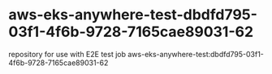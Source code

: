 # aws-eks-anywhere-test-dbdfd795-03f1-4f6b-9728-7165cae89031-62
repository for use with E2E test job aws-eks-anywhere-test:dbdfd795-03f1-4f6b-9728-7165cae89031-62
